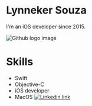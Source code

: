 # Lynneker Souza

I'm an iOS developer since 2015.

![Github logo image](https://github.githubassets.com/images/icons/emoji/octocat.png)

# Skills
- Swift
- Objective-C
- iOS developer
- MacOS
[![Linkedin link](https://upload.wikimedia.org/wikipedia/commons/thumb/0/01/LinkedIn_Logo.svg/582px-LinkedIn_Logo.svg.png)](https://www.linkedin.com/in/lynnsouz/)